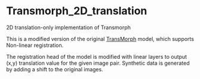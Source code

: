 # Transmorph_2D_translation
2D translation-only implementation of Transmorph

This is a modified version of the original [TransMorph](https://github.com/junyuchen245/TransMorph_Transformer_for_Medical_Image_Registration) model, which supports Non-linear registration.

The registration head of the model is modified with linear layers to output (x,y) translation value for the given image pair.
Synthetic data is generated by adding a shift to the original images.
